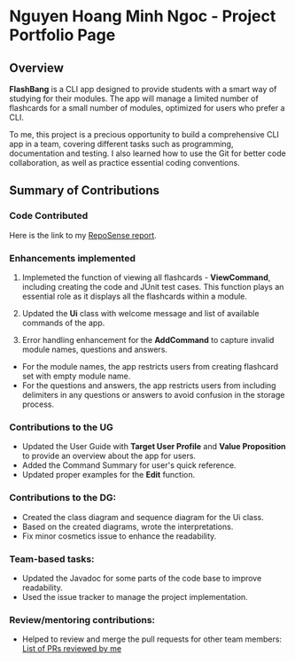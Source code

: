 # Nguyen Hoang Minh Ngoc - Project Portfolio Page

## Overview

**FlashBang** is a CLI app designed to provide students with a smart way of studying for their modules. The app will manage a limited number of flashcards for a small number of modules, optimized for users who prefer a CLI.

To me, this project is a precious opportunity to build a comprehensive CLI app in a team, covering different tasks such as programming, documentation and testing. I also learned how to use the Git for better code collaboration, as well as practice essential coding conventions. 

## Summary of Contributions

### Code Contributed
Here is the link to my [RepoSense report](https://nus-cs2113-ay2425s1.github.io/tp-dashboard/?search=angelinawong1210&breakdown=true&sort=groupTitle%20dsc&sortWithin=title&since=2024-09-20&timeframe=commit&mergegroup=&groupSelect=groupByRepos&checkedFileTypes=docs~functional-code~test-code~other). 

### Enhancements implemented
1. Implemeted the function of viewing all flashcards - **ViewCommand**, including creating the code and JUnit test cases. This function plays an essential role as it displays all the flashcards within a module.

2. Updated the **Ui** class with welcome message and list of available commands of the app. 

3. Error handling enhancement for the **AddCommand** to capture invalid module names, questions and answers. 
- For the module names, the app restricts users from creating flashcard set with empty module name. 
- For the questions and answers, the app restricts users from including delimiters in any questions or answers to avoid confusion in the storage process. 

### Contributions to the UG
- Updated the User Guide with **Target User Profile** and **Value Proposition** to provide an overview about the app for users. 
- Added the Command Summary for user's quick reference. 
- Updated proper examples for the **Edit** function.  

### Contributions to the DG:
- Created the class diagram and sequence diagram for the Ui class. 
- Based on the created diagrams, wrote the interpretations. 
- Fix minor cosmetics issue to enhance the readability. 

### Team-based tasks: 
- Updated the Javadoc for some parts of the code base to improve readability.
- Used the issue tracker to manage the project implementation. 

### Review/mentoring contributions: 
- Helped to review and merge the pull requests for other team members: [List of PRs reviewed by me](https://github.com/AY2425S1-CS2113-T11-2/tp/pulls?q=is%3Apr+reviewed-by%3A%40me+is%3Aclosed)
